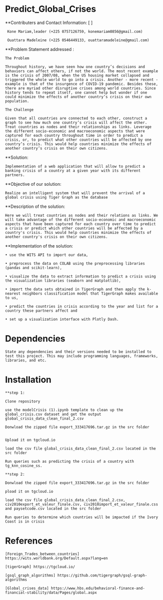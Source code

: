 # Predict_Global_Crises

**Contributers and Contact Information: [ ]

	 Kone Mariam,leader (+225 0757126759, konemariam0856@gmail.com)

	 Ouattara Madeleine (+225 0546449133, ouattaramadeleine@gmail.com)


**Problem Statement addressed :

	The Problem

	Throughout history, we have seen how one country’s decisions and behaviors can affect others, if not the world. The most recent example is the crisis of 2007/08, when the US housing market collapsed and triggered the whole world to go into a crisis. Another - more recent - example is that of the insurgence of COVID-19 pandemic. Besides these, there are myriad other disruptive crises among world countries. Since history tends to repeat itself, one cannot help but wonder if one could minimize the effects of another country’s crisis on their own population.  

	The Challenge

	Given that all countries are connected to each other, construct a graph to see how much one country’s crisis will affect the other. Treat countries as nodes and their relationships as links. Leverage the different socio-economic and macroeconomic aspects that were captured for each country throughout time in order to predict a crisis, or, to predict what other countries will be affected by one country’s crisis. This would help countries minimize the effects of another country’s crisis on their own citizens.

**Solution:

	Implementation of a web application that will allow to predict a banking crisis of a country at a given year with its different partners.

**Objective of our solution:

	Realize an intelligent system that will prevent the arrival of a global crisis using Tiger Graph as the database 

**Description of the solution:

	Here we will treat countries as nodes and their relations as links. We will take advantage of the different socio-economic and macroeconomic aspects that have been captured for each country over time to predict a crisis or predict which other countries will be affected by a country's crisis. This would help countries minimize the effects of another country's crisis on their own citizens.

**Implementation of the solution:
  
	• use the WITS API to import our data,

	• preprocess the data on COLAB using the preprocessing libraries (pandas and scikit-learn),

	• visualize the data to extract information to predict a crisis using the visualization libraries (seaborn and matplotlib),

	• import the data sets obtained in TigerGraph and then apply the k-nearest neighbors classification model that TigerGraph makes available to us,

	• predict the countries in crisis according to the year and list for a country these partners affect and

	• set up a visualization interface with Plotly Dash.

#  Dependencies

	State any dependencies and their versions needed to be installed to test this project. This may include programming languages, frameworks, libraries, and etc.

# Installation

  	**step 1:
	
	Clone repository
	
	use the modelCrisis (1).ipynb template to clean up the global_crisis.csv dataset and get the output global_crisis_data_clean_final_2.csv 
	
	Donwload the zipped file export_333417696.tar.gz in the src folder
	
	
	Upload it on tgcloud.io

	load the csv file global_crisis_data_clean_final_2.csv located in the src folder

	Run queries such as predicting the crisis of a country with tg_knn_cosine_ss.
	
	**step 2:
	
	Donwload the zipped file export_333417696.tar.gz in the src folder
	
	pload it on tgcloud.io 
	
	load the csv file global_crisis_data_clean_final_2.csv, civ2010export_et_valeur_finale.csv, civ2010import_et_valeur_finale.css and paysetcode.csv located in the src folder 
	
	Run queries to determine which countries will be impacted if the Ivory Coast is in crisis
	
	

# References

	[Foreign_Trades_between_countries] https://wits.worldbank.org/Default.aspx?lang=en

	[tigerGraph] https://tgcloud.io/

	[gsql_graph_algorithms] https://github.com/tigergraph/gsql-graph-algorithms

	[Global_crises_data] https://www.hbs.edu/behavioral-finance-and-financial-stability/data/Pages/global.aspx
